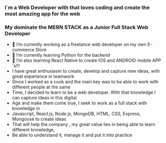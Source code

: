 ### I´m a Web Developer with that loves coding and create the most amazing app for the web
### My dominate the MERN STACK as a Junior Full Stack Web Developer


- 🔭 I’m currently working as a freelance web developer on my own E-commerce Store
- 🌱 I’m currently learning Python  for the backend
- 👯 I’m also learning React Native to create IOS and ANDROID mobile APP´s!!!
- I have great enthusiasm to create, develop and capture new ideas, with great experience in teamwork 
- Since I worked as a cook and the main key was to be able to work with different people at the same 
- Time, I decided to learn to be a web developer. With that knowledge I can capture ideas in this digital 
- Age and make them come true, I seek to work as a full stack with knowledge in  
- Javascript, React.js, Node.js, MongoDB, HTML, CSS, Express, Mongoose to create ideas 
- That will help  the company , my great value lies in being able to learn different knowledge, 
- Be able to understand it, manage it and put it into practice
